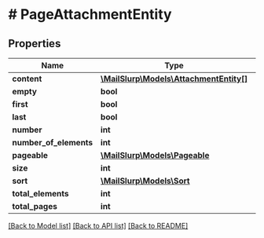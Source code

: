# # PageAttachmentEntity

## Properties

Name | Type | Description | Notes
------------ | ------------- | ------------- | -------------
**content** | [**\MailSlurp\Models\AttachmentEntity[]**](AttachmentEntity) |  | [optional] 
**empty** | **bool** |  | [optional] 
**first** | **bool** |  | [optional] 
**last** | **bool** |  | [optional] 
**number** | **int** |  | [optional] 
**number_of_elements** | **int** |  | [optional] 
**pageable** | [**\MailSlurp\Models\Pageable**](Pageable) |  | [optional] 
**size** | **int** |  | [optional] 
**sort** | [**\MailSlurp\Models\Sort**](Sort) |  | [optional] 
**total_elements** | **int** |  | [optional] 
**total_pages** | **int** |  | [optional] 

[[Back to Model list]](../../README#documentation-for-models) [[Back to API list]](../../README#documentation-for-api-endpoints) [[Back to README]](../../README)


